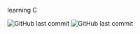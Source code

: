 learning C

![GitHub last commit](https://img.shields.io/github/last-commit/Drixner/holbertonschool-low_level_programming)
![GitHub last commit](https://img.shields.io/github/last-commit/Drixner/holbertonschool-low_level_programming)
